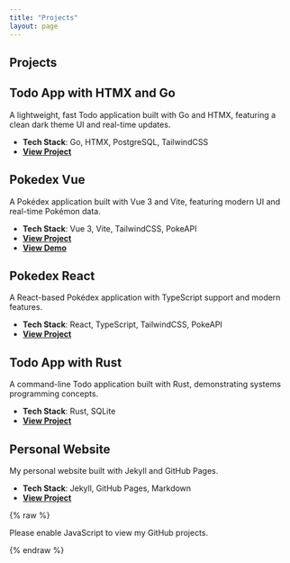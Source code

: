 ```yaml
---
title: "Projects"
layout: page
---
```


## Projects

## Todo App with HTMX and Go

A lightweight, fast Todo application built with Go and HTMX, featuring a clean dark theme UI and real-time updates.

- **Tech Stack**: Go, HTMX, PostgreSQL, TailwindCSS
- **[View Project](https://github.com/afasari/go-workspace/tree/main/Projects/todo-htmx)**

## Pokedex Vue

A Pokédex application built with Vue 3 and Vite, featuring modern UI and real-time Pokémon data.

- **Tech Stack**: Vue 3, Vite, TailwindCSS, PokeAPI
- **[View Project](https://github.com/afasari/vue-workspace/tree/main/vue-vite-pokedex)**
- **[View Demo](https://afasari.github.io/vue-workspace/vue-vite-pokedex)**

## Pokedex React

A React-based Pokédex application with TypeScript support and modern features.

- **Tech Stack**: React, TypeScript, TailwindCSS, PokeAPI
- **[View Project](https://github.com/afasari/react-workspace/tree/main/pokedex)**

## Todo App with Rust

A command-line Todo application built with Rust, demonstrating systems programming concepts.

- **Tech Stack**: Rust, SQLite
- **[View Project](https://github.com/afasari/rust-workspace/tree/main/todo)**

## Personal Website

My personal website built with Jekyll and GitHub Pages.

- **Tech Stack**: Jekyll, GitHub Pages, Markdown
- **[View Project](https://github.com/afasari/afasari.github.io)**

{% raw %}
<div id="github-projects">
  <script>
    fetch('https://api.github.com/users/afasari/repos?sort=updated')
      .then(response => response.json())
      .then(data => {
        const projectsDiv = document.getElementById('github-projects');
        projectsDiv.innerHTML = '<h2>All GitHub Projects</h2>';
        data.forEach(repo => {
          if (!repo.fork) {
            const repoDiv = document.createElement('div');
            repoDiv.className = 'project-item';
            repoDiv.innerHTML = `
              <h3><a href="${repo.html_url}">${repo.name}</a></h3>
              <p>${repo.description || ''}</p>
              <p><small>Last updated: ${new Date(repo.updated_at).toLocaleDateString()}</small></p>
            `;
            projectsDiv.appendChild(repoDiv);
          }
        });
      });
  </script>
  <noscript>Please enable JavaScript to view my GitHub projects.</noscript>
</div>

<style>
  .project-item {
    margin-bottom: 2em;
    padding: 1em;
    border-bottom: 1px solid #eee;
  }
  .project-item h3 {
    margin-bottom: 0.5em;
  }
  .project-item p {
    margin: 0.5em 0;
  }
</style>
{% endraw %}
